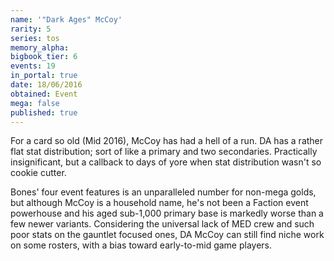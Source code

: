 ```yaml
---
name: '"Dark Ages" McCoy'
rarity: 5
series: tos
memory_alpha:
bigbook_tier: 6
events: 19
in_portal: true
date: 18/06/2016
obtained: Event
mega: false
published: true
---
```


For a card so old (Mid 2016), McCoy has had a hell of a run. DA has a rather flat stat distribution; sort of like a primary and two secondaries. Practically insignificant, but a callback to days of yore when stat distribution wasn't so cookie cutter.

Bones' four event features is an unparalleled number for non-mega golds, but although McCoy is a household name, he's not been a Faction event powerhouse and his aged sub-1,000 primary base is markedly worse than a few newer variants. Considering the universal lack of MED crew and such poor stats on the gauntlet focused ones, DA McCoy can still find niche work on some rosters, with a bias toward early-to-mid game players.
